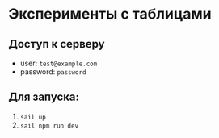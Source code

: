 # Эксперименты с таблицами 

## Доступ к серверу
- user: ``test@example.com``
- password: ``password``


## Для запуска:
1. ``sail up``
2. ``sail npm run dev``

